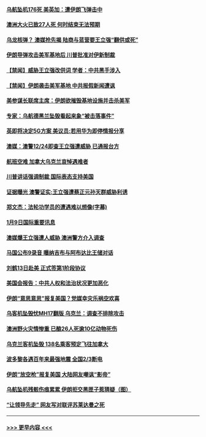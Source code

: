 #### [乌航坠机176死 美英加：遭伊朗飞弹击中](../pages/prog202/a102749330.md?t=01101033) 
#### [澳洲大火已致27人死 何时结束无法预期](../pages/prog202/a102749245.md?t=01101033) 
#### [乌龙核弹？ 澳媒抢先揭 陆商与蓝营要王立强“翻供或死”](../pages/prog202/a102749284.md?t=01101033) 
#### [伊朗导弹攻击美军基地后 川普批准对伊新制裁](../pages/prog202/a102749213.md?t=01101033) 
#### [【禁闻】威胁王立强改供词  学者：中共黑手涉入](../pages/prog202/a102749218.md?t=01101033) 
#### [【禁闻】伊朗袭击美军基地 中共报假新闻遭讽](../pages/prog202/a102749185.md?t=01101033) 
#### [美参谋长联席主席：伊朗欲摧毁基地设施并击杀美军](../pages/prog202/a102749136.md?t=01101033) 
#### [专家：乌航德黑兰坠毁看起来象“被击落事件”](../pages/prog202/a102749162.md?t=01101033) 
#### [英即将决定5G方案 美议员:若用华为即停情报分享](../pages/prog202/a102749100.md?t=01101033) 
#### [澳媒：澳警12/24即查王立强遭威胁 已通报台方](../pages/prog202/a102749105.md?t=01101033) 
#### [航班空难 加拿大乌克兰哀悼遇难者](../pages/prog202/a102749081.md?t=01101033) 
#### [川普讲话强调制裁 国际表态支持美国](../pages/prog202/a102749055.md?t=01101033) 
#### [证据曝光 澳警证实:王立强遭蔡正元孙天群威胁利诱](../pages/prog202/a102749004.md?t=01101033) 
#### [郑文杰：法轮功学员的遭遇难以想像(字幕)](../pages/prog202/a102749005.md?t=01101033) 
#### [1月9日国际重要讯息](../pages/prog202/a102748855.md?t=01101033) 
#### [澳媒爆王立强遭人威胁 澳洲警方介入调查](../pages/prog202/a102748859.md?t=01101033) 
#### [马国公布9录音 曝纳吉布与阿布达比王储对话](../pages/prog202/a102748837.md?t=01101033) 
#### [刘鹤13日赴美 正式签第1阶段协议](../pages/prog202/a102748830.md?t=01101033) 
#### [美国会报告：中共人权和法治状况更加恶化](../pages/prog202/a102748731.md?t=01101033) 
#### [伊朗“意思意思”报复美国？党媒幸灾乐祸空欢喜](../pages/prog202/a102748728.md?t=01101033) 
#### [乌客机坠毁忧MH17翻版 乌克兰：调查不排除攻击](../pages/prog202/a102748710.md?t=01101033) 
#### [澳洲野火灾情惨重 已酿26人死逾10亿动物死伤](../pages/prog202/a102748612.md?t=01101033) 
#### [乌克兰客机坠毁 138名乘客预定飞往加拿大](../pages/prog202/a102748597.md?t=01101033) 
#### [波多黎各遇百年来最强地震 全国2/3断电](../pages/prog202/a102748578.md?t=01101033) 
#### [伊朗“放空枪”报复美国 大陆网友嘲讽“影帝”](../pages/prog202/a102748524.md?t=01101033) 
#### [乌航坠机残骸伤痕累累 伊朗拒交黑匣子惹猜疑（图）](../pages/prog202/a102748185.md?t=01101033) 
#### [“让领导先走” 网友写对联评苏莱达曼之死](../pages/prog202/a102748518.md?t=01101033) 

----
#### [ >>> 更早内容 <<< ](../indexes/prog202-earlier.md)
